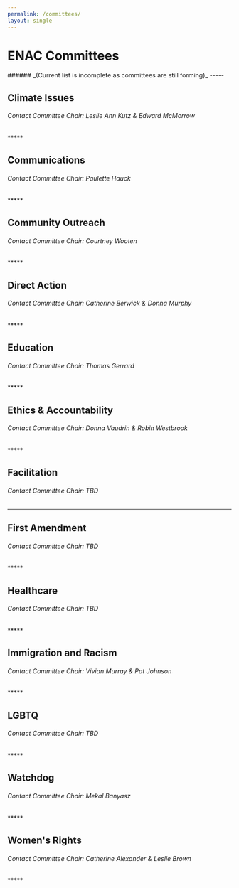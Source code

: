 ```yaml
---
permalink: /committees/
layout: single
---
```

<h1>ENAC Committees</h1>
######  _(Current list is incomplete as committees are still forming)_
-----

<h2>Climate Issues</h2>
<h6>Contact Committee Chair: Leslie Ann Kutz & Edward McMorrow  <a href="mailto:climate.edmondsnac@gmail.com?subject=Climate Committee"><i class="fa fa-envelope-o" aria-hidden="true"></i></a></h6>
*****
<h2>Communications</h2>
<h6>Contact Committee Chair: Paulette Hauck  <a href="mailto:communications.edmondsnac@gmail.com?subject=Communications Committee"><i class="fa fa-envelope-o" aria-hidden="true"></i></a></h6>
*****
<h2>Community Outreach</h2>
<h6>Contact Committee Chair: Courtney Wooten  <a href="mailto:outreach.edmondsnac@gmail.com?subject=Community Outreach Committee"><i class="fa fa-envelope-o" aria-hidden="true"></i></a></h6>
*****
<h2>Direct Action</h2>
<h6>Contact Committee Chair: Catherine Berwick & Donna Murphy  <a href="mailto:direcoaction.edmondsnac@gmail.com?subject=Direct Action Committee"><i class="fa fa-envelope-o" aria-hidden="true"></i></a></h6>
*****
<h2>Education</h2>
<h6>Contact Committee Chair: Thomas Gerrard  <a href="mailto:education.edmondsnac@gmail.com?subject=Education Committee"><i class="fa fa-envelope-o" aria-hidden="true"></i></a></h6>
*****
<h2>Ethics & Accountability</h2>
<h6>Contact Committee Chair: Donna Vaudrin & Robin Westbrook <a href="mailto:ethics.edmondsnac@gmail.com?subject=Ethics & Accountability Committee"><i class="fa fa-envelope-o" aria-hidden="true"></i></a></h6>
*****
<h2>Facilitation</h2>
 <h6>Contact Committee Chair: TBD <a href="mailto:facilitation.edmondsnac@gmail.com?subject=Facilitation Committee"><i class="fa fa-envelope-o" aria-hidden="true"></i></a></h6>

*****
<h2>First Amendment</h2>
<h6>Contact Committee Chair: TBD  <a href="mailto:firstamendment.edmondsnac@gmail.com?subject=First Amendment Committee"><i class="fa fa-envelope-o" aria-hidden="true"></i></a></h6>
*****
<h2>Healthcare</h2>
<h6>Contact Committee Chair: TBD  <a href="mailto:healthcare.edmondsnac@gmail.com?subject=Healthcare Committee"><i class="fa fa-envelope-o" aria-hidden="true"></i></a></h6>
*****
<h2>Immigration and Racism</h2>
<h6>Contact Committee Chair: Vivian Murray & Pat Johnson <a href="mailto:immigrationracism.edmondsnac@gmail.com?subject=Immigration & Racism Committee"><i class="fa fa-envelope-o" aria-hidden="true"></i></a></h6>
*****
<h2>LGBTQ</h2>
<h6>Contact Committee Chair: TBD <a href="mailto:lgbtq.edmondsnac@gmail.com?subject=LGBTQ Committee"><i class="fa fa-envelope-o" aria-hidden="true"></i></a></h6>
*****

<h2>Watchdog</h2>
<h6>Contact Committee Chair: Mekal Banyasz  <a href="mailto:watchdog.edmondsnac@gmail.com?subject=Watchdog Committee"><i class="fa fa-envelope-o" aria-hidden="true"></i></a></h6>
*****
<h2>Women's Rights</h2>
<h6>Contact Committee Chair: Catherine Alexander & Leslie Brown  <a href="mailto:womensrights.edmondsnac@gmail.com?subject=Women's Rights Committee"><i class="fa fa-envelope-o" aria-hidden="true"></i></a></h6>
*****
